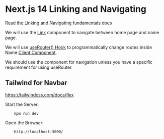 # Next.js 14 Linking and Navigating

[Read the Linking and Navigating fundamentals docs](https://beta.nextjs.org/docs/routing/linking-and-navigating)

We will use the [Link](https://beta.nextjs.org/docs/api-reference/components/link) component to navigate between home page and name page.

We will use [useRouter() Hook](https://beta.nextjs.org/docs/api-reference/use-router) to programmatically change routes inside Name [Client Component](https://beta.nextjs.org/docs/rendering/server-and-client-components#client-components).

We should use the <Link> component for navigation unless you have a specific requirement for using useRouter.

## Tailwind for Navbar

https://tailwindcss.com/docs/flex

Start the Server:

        npm run dev

Open the Browser:

        http://localhost:3000/
